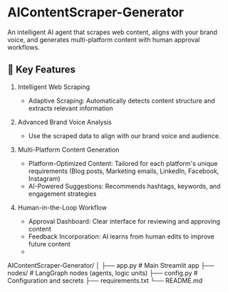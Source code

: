 # AIContentScraper-Generator
An intelligent AI agent that scrapes web content, aligns with your brand voice, and generates multi-platform content with human approval workflows.

## 🌟 Key Features
1. Intelligent Web Scraping
   - Adaptive Scraping: Automatically detects content structure and extracts relevant information

2. Advanced Brand Voice Analysis
   - Use the scraped data to align with our brand voice and audience.

3. Multi-Platform Content Generation
   - Platform-Optimized Content: Tailored for each platform's unique requirements  (Blog posts, Marketing emails, LinkedIn, Facebook, Instagram)
   - AI-Powered Suggestions: Recommends hashtags, keywords, and engagement strategies
  
4. Human-in-the-Loop Workflow
   - Approval Dashboard: Clear interface for reviewing and approving content
   - Feedback Incorporation: AI learns from human edits to improve future content
   - 
AIContentScraper-Generator/
│
├── app.py                  # Main Streamlit app
├── nodes/                  # LangGraph nodes (agents, logic units)
├── config.py               # Configuration and secrets
├── requirements.txt
└── README.md
